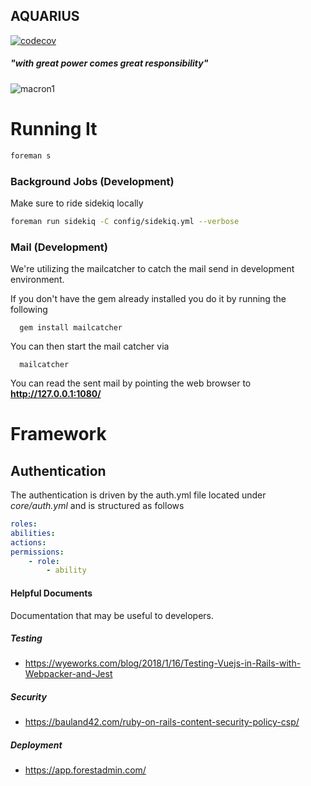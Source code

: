 AQUARIUS
--------
[![codecov](https://codecov.io/gh/leouofa/aquarius/branch/master/graph/badge.svg?token=SpfdxrArOG)](https://codecov.io/gh/leouofa/aquarius)

##### "with great power comes great responsibility"
     
     
![macron1](https://user-images.githubusercontent.com/433219/40011503-dbe773e4-575c-11e8-9c2c-dbb35c84dc1c.jpeg) 

# Running It
```bash
foreman s
```

### Background Jobs (Development)
Make sure to ride sidekiq locally
```bash
foreman run sidekiq -C config/sidekiq.yml --verbose
```

### Mail (Development)
We're utilizing the mailcatcher to catch the mail send in development environment.

If you don't have the gem already installed you do it by running the following
```
  gem install mailcatcher
```
  
You can then start the mail catcher via
```
  mailcatcher
```

You can read the sent mail by pointing the  web browser to  **http://127.0.0.1:1080/**

# Framework

## Authentication
The authentication is driven by the auth.yml file located under _core/auth.yml_ and is structured as follows
```yml
roles:
abilities:
actions:
permissions:
    - role:
        - ability
```

#### Helpful Documents
Documentation that may be useful to developers.

##### Testing
- https://wyeworks.com/blog/2018/1/16/Testing-Vuejs-in-Rails-with-Webpacker-and-Jest

##### Security
- https://bauland42.com/ruby-on-rails-content-security-policy-csp/

##### Deployment
- https://app.forestadmin.com/
